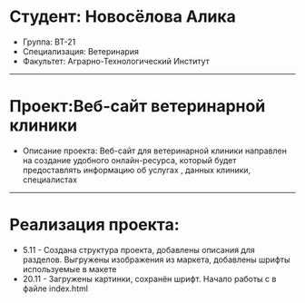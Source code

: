 # Студент: Новосёлова Алика
 - Группа: ВТ-21
 - Специализация: Ветеринария 
 - Факультет: Аграрно-Технологический Институт 
 ---
 # Проект:Веб-сайт ветеринарной клиники
 - Описание проекта: Веб-сайт для ветеринарной клиники направлен на создание удобного онлайн-ресурса, который будет предоставлять информацию об услугах , данных клиники, специалистах
 ---
 # Реализация проекта:
- 5.11 - Создана структура проекта, добавлены описания для разделов. Выгружены изображения из маркета, добавлены шрифты используемые в макете
- 20.11  - Загружены картинки, сохранён шрифт. Начало работы с в файле index.html 
